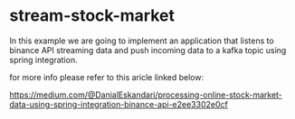 # stream-stock-market
In this example we are going to implement an application that listens to binance API streaming data and push incoming data to a kafka topic using spring integration.

for more info please refer to this aricle linked below:

https://medium.com/@DanialEskandari/processing-online-stock-market-data-using-spring-integration-binance-api-e2ee3302e0cf
